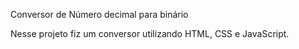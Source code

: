 Conversor de Número decimal para binário

Nesse projeto fiz um conversor utilizando HTML, CSS e JavaScript.
